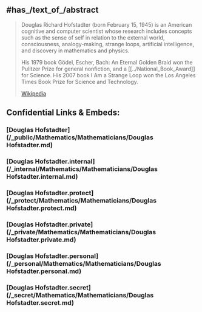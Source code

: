 
## #has_/text_of_/abstract 

> Douglas Richard Hofstadter (born February 15, 1945) 
> is an American cognitive and computer scientist whose research includes concepts such as 
> the sense of self in relation to the external world, consciousness, analogy-making, strange loops, 
> artificial intelligence, and discovery in mathematics and physics. 
> 
> His 1979 book Gödel, Escher, Bach: An Eternal Golden Braid won the Pulitzer Prize 
> for general nonfiction, and a [[../National_Book_Award]] for Science. 
> His 2007 book I Am a Strange Loop won the Los Angeles Times Book Prize for Science and Technology.
>
> [Wikipedia](https://en.wikipedia.org/wiki/Douglas%20Hofstadter)




## Confidential Links & Embeds: 

### [Douglas Hofstadter](/_public/Mathematics/Mathematicians/Douglas Hofstadter.md) 

### [Douglas Hofstadter.internal](/_internal/Mathematics/Mathematicians/Douglas Hofstadter.internal.md) 

### [Douglas Hofstadter.protect](/_protect/Mathematics/Mathematicians/Douglas Hofstadter.protect.md) 

### [Douglas Hofstadter.private](/_private/Mathematics/Mathematicians/Douglas Hofstadter.private.md) 

### [Douglas Hofstadter.personal](/_personal/Mathematics/Mathematicians/Douglas Hofstadter.personal.md) 

### [Douglas Hofstadter.secret](/_secret/Mathematics/Mathematicians/Douglas Hofstadter.secret.md) 
